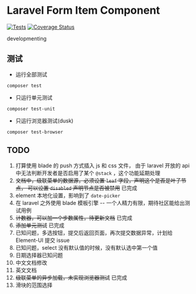 # Laravel Form Item Component

[![Tests](https://github.com/tu6ge/laravel-form-item/workflows/Tests/badge.svg?branch=master)](https://github.com/tu6ge/laravel-form-item/)
[![Coverage Status](https://coveralls.io/repos/github/tu6ge/laravel-form-item/badge.svg?branch=master)](https://coveralls.io/github/tu6ge/laravel-form-item?branch=master)


developmenting

## 测试

- 运行全部测试
```base
composer test
```
- 只运行单元测试
```base
composer test-unit
```
- 只运行浏览器测试(dusk)
```base
composer test-browser
```

## TODO

1. 打算使用 blade 的 push 方式插入 js 和 css 文件，
由于 laravel 开放的 api 中无法判断开发者是否启用了某个 `@stack` ，这个功能延期处理
2. ~~文档中，级联菜单的数据源，必须设置 `leaf` 字段，声明这个是否是叶子节点，
可以设置 `disabled` 声明节点是否被禁用~~ 已完成
3. element 本地化设置，影响到了 `date-picker`
4. 在 laravel 之外使用 blade 模板引擎 -- 一个人精力有限，期待社区能给出测试用例
5. ~~计数器，可以加一个步数属性，待更新文档~~ 已完成
6. ~~添加单元测试~~ 已完成
7. 已知问题，多选按钮，提交后返回页面，再次提交数据异常，计划给 Element-UI 提交 issue
8. 已知问题，select 没有默认值的时候，没有默认选中第一个值
9. 日期选择器已知问题
10. 中文文档修改
11. 英文文档
12. ~~级联菜单的异步加载，未实现浏览器测试~~ 已完成
13. 滑块的范围选择
